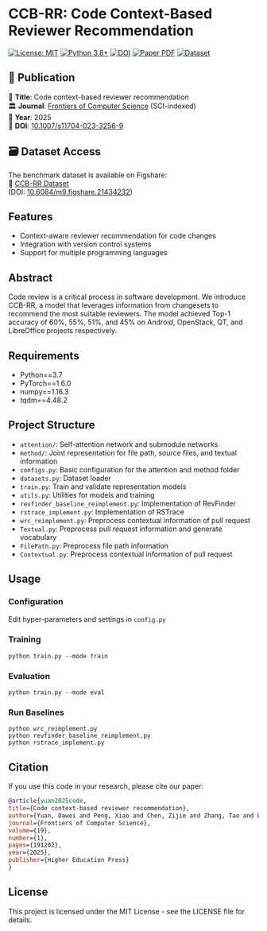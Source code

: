 # CCB-RR: Code Context-Based Reviewer Recommendation

[![License: MIT](https://img.shields.io/badge/License-MIT-yellow.svg)](https://opensource.org/licenses/MIT) 
[![Python 3.8+](https://img.shields.io/badge/python-3.8+-blue.svg)](https://www.python.org/downloads/)
[![DOI](https://img.shields.io/badge/DOI-10.1007%2Fs11704--023--3256--9-9cf)](https://doi.org/10.1007/s11704-023-3256-9)
[![Paper PDF](https://img.shields.io/badge/📄_Paper-PDF-red)](https://journal.hep.com.cn/fcs/EN/10.1007/s11704-023-3256-9)
[![Dataset](https://img.shields.io/badge/📁_Dataset-Figshare-important)](https://figshare.com/articles/online_resource/CCB_RR_zip/21434232)

## 📑 Publication 
📌 ​**Title**: Code context-based reviewer recommendation  
🏛 ​**Journal**: [Frontiers of Computer Science](https://journal.hep.com.cn/fcs/) (SCI-indexed)  
📅 ​**Year**: 2025  
🔗 ​**DOI**: [10.1007/s11704-023-3256-9](https://doi.org/10.1007/s11704-023-3256-9)  

## 🗃️ Dataset Access
The benchmark dataset is available on Figshare:  
📂 [CCB-RR Dataset](https://figshare.com/articles/online_resource/CCB_RR_zip/21434232)  
(DOI: [10.6084/m9.figshare.21434232](https://doi.org/10.6084/m9.figshare.21434232))

## Features
- Context-aware reviewer recommendation for code changes
- Integration with version control systems
- Support for multiple programming languages


## Abstract
Code review is a critical process in software development. We introduce CCB-RR, a model that leverages information from changesets to recommend the most suitable reviewers. The model achieved Top-1 accuracy of 60%, 55%, 51%, and 45% on Android, OpenStack, QT, and LibreOffice projects respectively.

## Requirements
* Python==3.7  
* PyTorch==1.6.0  
* numpy==1.16.3  
* tqdm==4.48.2

## Project Structure
* ```attention/```: Self-attention network and submodule networks
* ```method/```: Joint representation for file path, source files, and textual information
* ```configs.py```: Basic configuration for the attention and method folder
* ```datasets.py```: Dataset loader
* ```train.py```: Train and validate representation models
* ```utils.py```: Utilities for models and training
* ```revfinder_baseline_reimplement.py```: Implementation of RevFinder
* ```rstrace_implement.py```: Implementation of RSTrace
* ```wrc_reimplement.py```: Preprocess contextual information of pull request
* ```Textual.py```: Preprocess pull request information and generate vocabulary
* ```FilePath.py```: Preprocess file path information
* ```Contextual.py```: Preprocess contextual information of pull request

## Usage

### Configuration
Edit hyper-parameters and settings in ```config.py```

### Training

```
python train.py --mode train
```


### Evaluation 

```
python train.py --mode eval
```


### Run Baselines
```
python wrc_reimplement.py
python revfinder_baseline_reimplement.py
python rstrace_implement.py
```


## Citation
If you use this code in your research, please cite our paper:

```bibtex
@article{yuan2025code,
title={Code context-based reviewer recommendation},
author={Yuan, Dawei and Peng, Xiao and Chen, Zijie and Zhang, Tao and Lei, Ruijia},
journal={Frontiers of Computer Science},
volume={19},
number={1},
pages={191202},
year={2025},
publisher={Higher Education Press}
}
```


## License
This project is licensed under the MIT License - see the LICENSE file for details.

